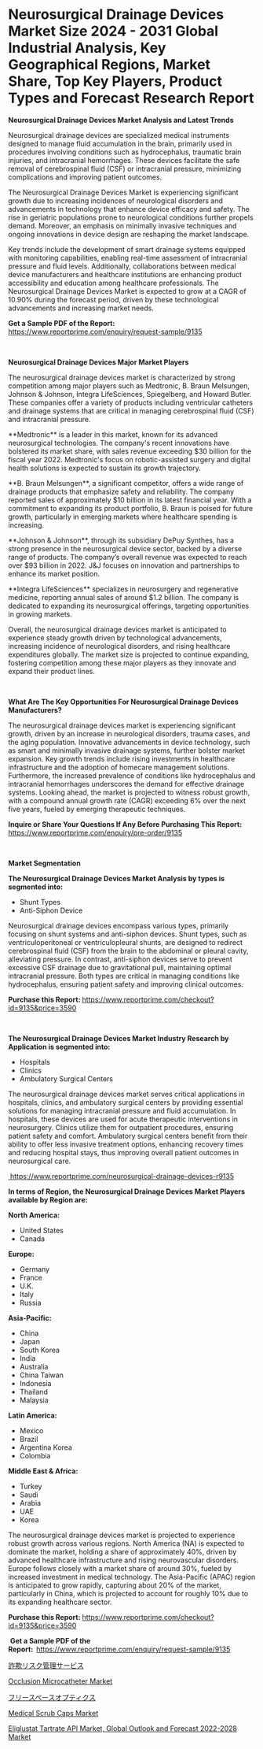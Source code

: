 <p><h1>Neurosurgical Drainage Devices Market Size 2024 - 2031 Global Industrial Analysis, Key Geographical Regions, Market Share, Top Key Players, Product Types and Forecast Research Report</h1></p><p><strong>Neurosurgical Drainage Devices Market Analysis and Latest Trends</strong></p>
<p><p>Neurosurgical drainage devices are specialized medical instruments designed to manage fluid accumulation in the brain, primarily used in procedures involving conditions such as hydrocephalus, traumatic brain injuries, and intracranial hemorrhages. These devices facilitate the safe removal of cerebrospinal fluid (CSF) or intracranial pressure, minimizing complications and improving patient outcomes. </p><p>The Neurosurgical Drainage Devices Market is experiencing significant growth due to increasing incidences of neurological disorders and advancements in technology that enhance device efficacy and safety. The rise in geriatric populations prone to neurological conditions further propels demand. Moreover, an emphasis on minimally invasive techniques and ongoing innovations in device design are reshaping the market landscape.</p><p>Key trends include the development of smart drainage systems equipped with monitoring capabilities, enabling real-time assessment of intracranial pressure and fluid levels. Additionally, collaborations between medical device manufacturers and healthcare institutions are enhancing product accessibility and education among healthcare professionals. The Neurosurgical Drainage Devices Market is expected to grow at a CAGR of 10.90% during the forecast period, driven by these technological advancements and increasing market needs.</p></p>
<p><strong>Get a Sample PDF of the Report:&nbsp;</strong> <a href="https://www.reportprime.com/enquiry/request-sample/9135">https://www.reportprime.com/enquiry/request-sample/9135</a></p>
<p>&nbsp;</p>
<p><strong>Neurosurgical Drainage Devices Major Market Players</strong></p>
<p><p>The neurosurgical drainage devices market is characterized by strong competition among major players such as Medtronic, B. Braun Melsungen, Johnson & Johnson, Integra LifeSciences, Spiegelberg, and Howard Butler. These companies offer a variety of products including ventricular catheters and drainage systems that are critical in managing cerebrospinal fluid (CSF) and intracranial pressure.</p><p>**Medtronic** is a leader in this market, known for its advanced neurosurgical technologies. The company's recent innovations have bolstered its market share, with sales revenue exceeding $30 billion for the fiscal year 2022. Medtronic's focus on robotic-assisted surgery and digital health solutions is expected to sustain its growth trajectory.</p><p>**B. Braun Melsungen**, a significant competitor, offers a wide range of drainage products that emphasize safety and reliability. The company reported sales of approximately $10 billion in its latest financial year. With a commitment to expanding its product portfolio, B. Braun is poised for future growth, particularly in emerging markets where healthcare spending is increasing.</p><p>**Johnson & Johnson**, through its subsidiary DePuy Synthes, has a strong presence in the neurosurgical device sector, backed by a diverse range of products. The company’s overall revenue was expected to reach over $93 billion in 2022. J&J focuses on innovation and partnerships to enhance its market position.</p><p>**Integra LifeSciences** specializes in neurosurgery and regenerative medicine, reporting annual sales of around $1.2 billion. The company is dedicated to expanding its neurosurgical offerings, targeting opportunities in growing markets.</p><p>Overall, the neurosurgical drainage devices market is anticipated to experience steady growth driven by technological advancements, increasing incidence of neurological disorders, and rising healthcare expenditures globally. The market size is projected to continue expanding, fostering competition among these major players as they innovate and expand their product lines.</p></p>
<p>&nbsp;</p>
<p><strong>What Are The Key Opportunities For Neurosurgical Drainage Devices Manufacturers?</strong></p>
<p><p>The neurosurgical drainage devices market is experiencing significant growth, driven by an increase in neurological disorders, trauma cases, and the aging population. Innovative advancements in device technology, such as smart and minimally invasive drainage systems, further bolster market expansion. Key growth trends include rising investments in healthcare infrastructure and the adoption of homecare management solutions. Furthermore, the increased prevalence of conditions like hydrocephalus and intracranial hemorrhages underscores the demand for effective drainage systems. Looking ahead, the market is projected to witness robust growth, with a compound annual growth rate (CAGR) exceeding 6% over the next five years, fueled by emerging therapeutic techniques.</p></p>
<p><strong>Inquire or Share Your Questions If Any Before Purchasing This Report:</strong> <a href="https://www.reportprime.com/enquiry/pre-order/9135">https://www.reportprime.com/enquiry/pre-order/9135</a></p>
<p>&nbsp;</p>
<p><strong>Market Segmentation</strong></p>
<p><strong>The Neurosurgical Drainage Devices Market Analysis by types is segmented into:</strong></p>
<p><ul><li>Shunt Types</li><li>Anti-Siphon Device</li></ul></p>
<p><p>Neurosurgical drainage devices encompass various types, primarily focusing on shunt systems and anti-siphon devices. Shunt types, such as ventriculoperitoneal or ventriculopleural shunts, are designed to redirect cerebrospinal fluid (CSF) from the brain to the abdominal or pleural cavity, alleviating pressure. In contrast, anti-siphon devices serve to prevent excessive CSF drainage due to gravitational pull, maintaining optimal intracranial pressure. Both types are critical in managing conditions like hydrocephalus, ensuring patient safety and improving clinical outcomes.</p></p>
<p><strong>Purchase this Report:&nbsp;</strong><a href="https://www.reportprime.com/checkout?id=9135&price=3590">https://www.reportprime.com/checkout?id=9135&price=3590</a></p>
<p>&nbsp;</p>
<p><strong>The Neurosurgical Drainage Devices Market Industry Research by Application is segmented into:</strong></p>
<p><ul><li>Hospitals</li><li>Clinics</li><li>Ambulatory Surgical Centers</li></ul></p>
<p><p>The neurosurgical drainage devices market serves critical applications in hospitals, clinics, and ambulatory surgical centers by providing essential solutions for managing intracranial pressure and fluid accumulation. In hospitals, these devices are used for acute therapeutic interventions in neurosurgery. Clinics utilize them for outpatient procedures, ensuring patient safety and comfort. Ambulatory surgical centers benefit from their ability to offer less invasive treatment options, enhancing recovery times and reducing hospital stays, thus improving overall patient outcomes in neurosurgical care.</p></p>
<p><a href="https://www.reportprime.com/neurosurgical-drainage-devices-r9135">&nbsp;https://www.reportprime.com/neurosurgical-drainage-devices-r9135</a></p>
<p><strong>In terms of Region, the Neurosurgical Drainage Devices Market Players available by Region are:</strong></p>
<p>
    <p> <strong> North America: </strong>
        <ul>
            <li>United States</li>
            <li>Canada</li>
        </ul>
        </p> 
    <p> <strong> Europe: </strong>
        <ul>
            <li>Germany</li>
            <li>France</li>
            <li>U.K.</li>
            <li>Italy</li>
            <li>Russia</li>
        </ul>
        </p> 
    <p> <strong> Asia-Pacific: </strong>
        <ul>
            <li>China</li>
            <li>Japan</li>
            <li>South Korea</li>
            <li>India</li>
            <li>Australia</li>
            <li>China Taiwan</li>
            <li>Indonesia</li>
            <li>Thailand</li>
            <li>Malaysia</li>
        </ul>
        </p> 
    <p> <strong> Latin America: </strong>
        <ul>
            <li>Mexico</li>
            <li>Brazil</li>
            <li>Argentina Korea</li>
            <li>Colombia</li>
        </ul>
        </p> 
    <p> <strong> Middle East & Africa: </strong>
        <ul>
            <li>Turkey</li>
            <li>Saudi</li>
            <li>Arabia</li>
            <li>UAE</li>
            <li>Korea</li>
        </ul>
    </p>
    </p>
<p><p>The neurosurgical drainage devices market is projected to experience robust growth across various regions. North America (NA) is expected to dominate the market, holding a share of approximately 40%, driven by advanced healthcare infrastructure and rising neurovascular disorders. Europe follows closely with a market share of around 30%, fueled by increased investment in medical technology. The Asia-Pacific (APAC) region is anticipated to grow rapidly, capturing about 20% of the market, particularly in China, which is projected to account for roughly 10% due to its expanding healthcare sector.</p></p>
<p><strong>Purchase this Report: </strong><a href="https://www.reportprime.com/checkout?id=9135&price=3590">https://www.reportprime.com/checkout?id=9135&price=3590</a></p>
<p>&nbsp;<strong>Get a Sample PDF of the Report:&nbsp;&nbsp;</strong><a href="https://www.reportprime.com/enquiry/request-sample/9135">https://www.reportprime.com/enquiry/request-sample/9135</a></p>
<p><strong></strong></p>
<p><p><a href="https://medium.com/@cryptoasu_20150/fraud-risk-management-services-market-%E3%81%AF-%E3%82%B3%E3%82%B9%E3%83%88%E7%AE%A1%E7%90%86%E3%81%A8%E5%8A%B9%E7%8E%87%E5%90%91%E4%B8%8A%E3%82%92%E5%84%AA%E5%85%88%E3%81%97%E3%81%BE%E3%81%99-%E3%81%95%E3%82%89%E3%81%AB-%E5%A0%B1%E5%91%8A%E6%9B%B8%E3%81%AF%E5%B8%82%E5%A0%B4%E3%81%AE%E9%9C%80%E8%A6%81%E9%9D%A2%E3%81%A8%E4%BE%9B%E7%B5%A6%E9%9D%A2%E3%81%AE%E4%B8%A1%E6%96%B9%E3%82%92%E3%82%AB%E3%83%90%E3%83%BC%E3%81%97%E3%81%A6%E3%81%84%E3%81%BE%E3%81%99-fraud-337d25ec8b1c">詐欺リスク管理サービス</a></p><p><a href="https://github.com/HobertDavis43/Market-Research-Report-List-1/blob/main/occlusion-microcatheter-market.md">Occlusion Microcatheter Market</a></p><p><a href="https://medium.com/@cryptoasu_20150/free-space-optics-market-%E3%81%AF-%E3%82%B3%E3%82%B9%E3%83%88%E7%AE%A1%E7%90%86%E3%81%A8%E5%8A%B9%E7%8E%87%E5%90%91%E4%B8%8A%E3%82%92%E5%84%AA%E5%85%88%E3%81%97%E3%81%BE%E3%81%99-%E3%81%95%E3%82%89%E3%81%AB-%E5%A0%B1%E5%91%8A%E6%9B%B8%E3%81%AF%E5%B8%82%E5%A0%B4%E3%81%AE%E9%9C%80%E8%A6%81%E9%9D%A2%E3%81%A8%E4%BE%9B%E7%B5%A6%E9%9D%A2%E3%81%AE%E4%B8%A1%E6%96%B9%E3%82%92%E3%82%AB%E3%83%90%E3%83%BC%E3%81%97%E3%81%A6%E3%81%84%E3%81%BE%E3%81%99-free-space-optics-%E5%B8%82%E5%A0%B4%E3%81%AF-87e1aa9947f1">フリースペースオプティクス</a></p><p><a href="https://www.linkedin.com/pulse/medical-scrub-caps-market-overview-regional-outlook-competitive-raelf?trackingId=tv4yHe%2BcRg6OQDFXzm%2FtTA%3D%3D">Medical Scrub Caps Market</a></p><p><a href="https://medium.com/@rosslarkin2012/the-eliglustat-tartrate-api-market-global-outlook-and-forecast-2022-2028-market-insights-report-d2df21b473ae">Eliglustat Tartrate API Market, Global Outlook and Forecast 2022-2028 Market</a></p></p>